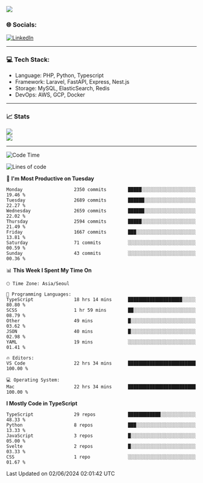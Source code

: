 <!--[![](https://visitcount.itsvg.in/api?id=jin-wk&icon=7&color=12)](https://visitcount.itsvg.in)-->
<!--[![Hits](https://hits.seeyoufarm.com/api/count/incr/badge.svg?url=https%3A%2F%2Fgithub.com%2Fjin-wk&count_bg=%235F625C&title_bg=%23555555&icon=github.svg&icon_color=%23E7E7E7&title=Hits&edge_flat=false)](https://hits.seeyoufarm.com)-->
![](https://komarev.com/ghpvc/?username=jin-wk&color=lightgrey&style=for-the-badge)

### 🌐 Socials:
[![LinkedIn](https://img.shields.io/badge/LinkedIn-%230077B5.svg?logo=linkedin&logoColor=white)](https://linkedin.com/in/jinwook-lee-242625241) 

---

### 💻 Tech Stack:
  - Language: PHP, Python, Typescript
  - Framework: Laravel, FastAPI, Express, Nest.js
  - Storage: MySQL, ElasticSearch, Redis
  - DevOps: AWS, GCP, Docker

---

### 📈 Stats
![](https://github-readme-stats.vercel.app/api?username=jin-wk&theme=dark&hide_border=true&include_all_commits=true&count_private=true)<br/>
![](https://github-readme-streak-stats.herokuapp.com/?user=jin-wk&theme=dark&hide_border=true)<br/>

---

<!--START_SECTION:waka-->
![Code Time](http://img.shields.io/badge/Code%20Time-1%2C503%20hrs%2049%20mins-blue)

![Lines of code](https://img.shields.io/badge/From%20Hello%20World%20I%27ve%20Written-3.1%20million%20lines%20of%20code-blue)

📅 **I'm Most Productive on Tuesday** 

```text
Monday                   2350 commits        █████░░░░░░░░░░░░░░░░░░░░   19.46 % 
Tuesday                  2689 commits        ██████░░░░░░░░░░░░░░░░░░░   22.27 % 
Wednesday                2659 commits        ██████░░░░░░░░░░░░░░░░░░░   22.02 % 
Thursday                 2594 commits        █████░░░░░░░░░░░░░░░░░░░░   21.49 % 
Friday                   1667 commits        ███░░░░░░░░░░░░░░░░░░░░░░   13.81 % 
Saturday                 71 commits          ░░░░░░░░░░░░░░░░░░░░░░░░░   00.59 % 
Sunday                   43 commits          ░░░░░░░░░░░░░░░░░░░░░░░░░   00.36 % 
```


📊 **This Week I Spent My Time On** 

```text
🕑︎ Time Zone: Asia/Seoul

💬 Programming Languages: 
TypeScript               18 hrs 14 mins      ████████████████████░░░░░   80.80 % 
SCSS                     1 hr 59 mins        ██░░░░░░░░░░░░░░░░░░░░░░░   08.79 % 
Other                    49 mins             █░░░░░░░░░░░░░░░░░░░░░░░░   03.62 % 
JSON                     40 mins             █░░░░░░░░░░░░░░░░░░░░░░░░   02.98 % 
YAML                     19 mins             ░░░░░░░░░░░░░░░░░░░░░░░░░   01.41 % 

🔥 Editors: 
VS Code                  22 hrs 34 mins      █████████████████████████   100.00 % 

💻 Operating System: 
Mac                      22 hrs 34 mins      █████████████████████████   100.00 % 
```

**I Mostly Code in TypeScript** 

```text
TypeScript               29 repos            ████████████░░░░░░░░░░░░░   48.33 % 
Python                   8 repos             ███░░░░░░░░░░░░░░░░░░░░░░   13.33 % 
JavaScript               3 repos             █░░░░░░░░░░░░░░░░░░░░░░░░   05.00 % 
Svelte                   2 repos             █░░░░░░░░░░░░░░░░░░░░░░░░   03.33 % 
CSS                      1 repo              ░░░░░░░░░░░░░░░░░░░░░░░░░   01.67 % 
```




 Last Updated on 02/06/2024 02:01:42 UTC
<!--END_SECTION:waka-->
